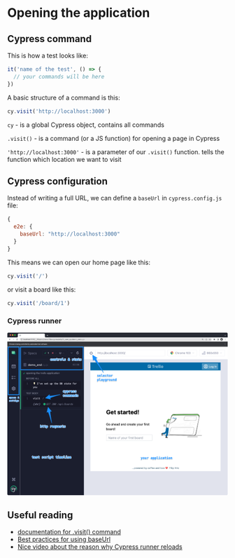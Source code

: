 # Opening the application

## Cypress command

This is how a test looks like:
```js
it('name of the test', () => {
  // your commands will be here
})
```

A basic structure of a command is this:
```js
cy.visit('http://localhost:3000')
```
`cy` - is a global Cypress object, contains all commands

`.visit()` - is a command (or a JS function) for opening a page in Cypress

`'http://localhost:3000'` - is a parameter of our `.visit()` function. tells the function which location we want to visit

## Cypress configuration
Instead of writing a full URL, we can define a `baseUrl` in `cypress.config.js` file:
```js
{
  e2e: {
    baseUrl: "http://localhost:3000"
  }
}
```
This means we can open our home page like this:
```js
cy.visit('/')
```
or visit a board like this:
```js
cy.visit('/board/1')
```

### Cypress runner
![Cypress runner](./runner.png)

## Useful reading
* [documentation for .visit() command](https://docs.cypress.io/api/commands/visit.html#Syntax)
* [Best practices for using baseUrl](https://docs.cypress.io/guides/references/best-practices.html#Setting-a-global-baseUrl)
* [Nice video about the reason why Cypress runner reloads](https://www.youtube.com/watch?v=f5UaXuAc52c)